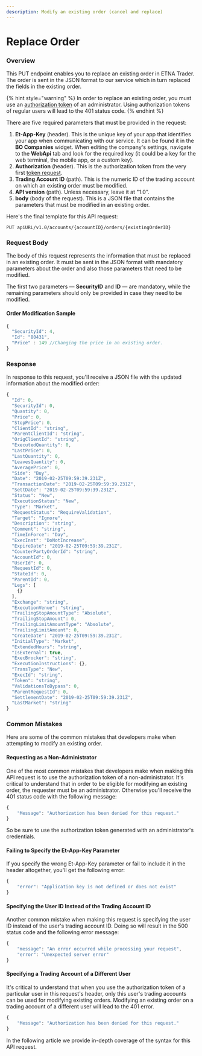 ```yaml
---
description: Modify an existing order (cancel and replace)
---
```


# Replace Order

### Overview

This PUT endpoint enables you to replace an existing order in ETNA Trader. The order is sent in the JSON format to our service which in turn replaced the fields in the existing order.

{% hint style="warning" %}
In order to replace an existing order, you must use an [authorization token](../../../public-api/authentication/requesting-tokens/) of an administrator. Using authorization tokens of regular users will lead to the 401 status code.
{% endhint %}

There are five required parameters that must be provided in the request:

1. **Et-App-Key** \(header\). This is the unique key of your app that identifies your app when communicating with our service. It can be found it in the **BO Companies** widget. When editing the company's settings, navigate to the **WebApi** tab and look for the required key \(it could be a key for the web terminal, the mobile app, or a custom key\). 
2. **Authorization** \(header\). This is the authorization token from the very first [token request](../../../public-api/authentication/requesting-tokens/).
3. **Trading Account ID** \(path\). This is the numeric ID of the trading account on which an existing order must be modified.
4. **API version** \(path\). Unless necessary, leave it at "1.0".
5. **body** \(body of the request\). This is a JSON file that contains the parameters that must be modified in an existing order. 

Here's the final template for this API request:

```text
PUT apiURL/v1.0/accounts/{accountID}/orders/{existingOrderID}
```

### Request Body

The body of this request represents the information that must be replaced in an existing order. It must be sent in the JSON format with mandatory parameters about the order and also those parameters that need to be modified.

The first two parameters — **SecurityID** and **ID** — are mandatory, while the remaining parameters should only be provided in case they need to be modified.

#### Order Modification Sample

```javascript
{
  "SecurityId": 4,  
  "Id": "80431",
  "Price" : 149 //Changing the price in an existing order.
}
```

### Response

In response to this request, you'll receive a JSON file with the updated information about the modified order:

```javascript
{
  "Id": 0,
  "SecurityId": 0,
  "Quantity": 0,
  "Price": 0,
  "StopPrice": 0,
  "ClientId": "string",
  "ParentClientId": "string",
  "OrigClientId": "string",
  "ExecutedQuantity": 0,
  "LastPrice": 0,
  "LastQuantity": 0,
  "LeavesQuantity": 0,
  "AveragePrice": 0,
  "Side": "Buy",
  "Date": "2019-02-25T09:59:39.231Z",
  "TransactionDate": "2019-02-25T09:59:39.231Z",
  "SettDate": "2019-02-25T09:59:39.231Z",
  "Status": "New",
  "ExecutionStatus": "New",
  "Type": "Market",
  "RequestStatus": "RequireValidation",
  "Target": "Ignore",
  "Description": "string",
  "Comment": "string",
  "TimeInForce": "Day",
  "ExecInst": "DoNotIncrease",
  "ExpireDate": "2019-02-25T09:59:39.231Z",
  "CounterPartyOrderId": "string",
  "AccountId": 0,
  "UserId": 0,
  "RequestId": 0,
  "StateId": 0,
  "ParentId": 0,
  "Legs": [
    {}
  ],
  "Exchange": "string",
  "ExecutionVenue": "string",
  "TrailingStopAmountType": "Absolute",
  "TrailingStopAmount": 0,
  "TrailingLimitAmountType": "Absolute",
  "TrailingLimitAmount": 0,
  "CreateDate": "2019-02-25T09:59:39.231Z",
  "InitialType": "Market",
  "ExtendedHours": "string",
  "IsExternal": true,
  "ExecBrocker": "string",
  "ExecutionInstructions": {},
  "TransType": "New",
  "ExecId": "string",
  "Token": "string",
  "ValidationsToBypass": 0,
  "ParentRequestId": 0,
  "SettlementDate": "2019-02-25T09:59:39.231Z",
  "LastMarket": "string"
}
```

### Common Mistakes

Here are some of the common mistakes that developers make when attempting to modify an existing order. 

#### Requesting as a Non-Administrator

One of the most common mistakes that developers make when making this API request is to use the authorization token of a non-administrator. It's critical to understand that in order to be eligible for modifying an existing order, the requester must be an administrator. Otherwise you'll receive the 401 status code with the following message:

```javascript
{
    "Message": "Authorization has been denied for this request."
}
```

So be sure to use the authorization token generated with an administrator's credentials.

#### Failing to Specify the Et-App-Key Parameter

If you specify the wrong Et-App-Key parameter or fail to include it in the header altogether, you'll get the following error:

```javascript
{
    "error": "Application key is not defined or does not exist"
}
```

#### Specifying the User ID Instead of the Trading Account ID

Another common mistake when making this request is specifying the user ID instead of the user's trading account ID. Doing so will result in the 500 status code and the following error message:

```javascript
{
    "message": "An error occurred while processing your request",
    "error": "Unexpected server error"
}
```

#### Specifying a Trading Account of a Different User

It's critical to understand that when you use the authorization token of a particular user in this request's header, only this user's trading accounts can be used for modifying existing orders. Modifying an existing order on a trading account of a different user will lead to the 401 error.

```javascript
{
    "Message": "Authorization has been denied for this request."
}
```

In the following article we provide in-depth coverage of the syntax for this API request.

